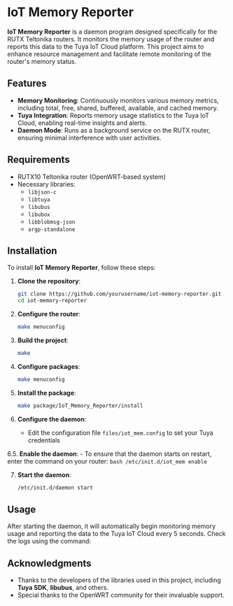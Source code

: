 # IoT Memory Reporter

**IoT Memory Reporter** is a daemon program designed specifically for the RUTX Teltonika routers. It monitors the memory usage of the router and reports this data to the Tuya IoT Cloud platform. This project aims to enhance resource management and facilitate remote monitoring of the router's memory status.

## Features

- **Memory Monitoring**: Continuously monitors various memory metrics, including total, free, shared, buffered, available, and cached memory.
- **Tuya Integration**: Reports memory usage statistics to the Tuya IoT Cloud, enabling real-time insights and alerts.
- **Daemon Mode**: Runs as a background service on the RUTX router, ensuring minimal interference with user activities.

## Requirements

- RUTX10 Teltonika router (OpenWRT-based system)
- Necessary libraries: 
  - `libjson-c`
  - `libtuya`
  - `libubus`
  - `libubox`
  - `libblobmsg-json`
  - `argp-standalone`

## Installation

To install **IoT Memory Reporter**, follow these steps:

1. **Clone the repository**:

   ```bash
   git clone https://github.com/yourusername/iot-memory-reporter.git
   cd iot-memory-reporter
   ```

2. **Configure the router**:
    ```bash
    make menuconfig
    ```

3. **Build the project**:

   ```bash
   make
   ```

4. **Configure packages**:
    ```bash
    make menuconfig
    ```

5. **Install the package**:

   ```bash
   make package/IoT_Memory_Reporter/install
   ```

6. **Configure the daemon**:

   - Edit the configuration file `files/iot_mem.config` to set your Tuya credentials

6.5. **Enable the daemon**:
    - To ensure that the daemon starts on restart, enter the command on your router:
    ```bash
    /etc/init.d/iot_mem enable
    ```

7. **Start the daemon**:

   ```bash
   /etc/init.d/daemon start
   ```

## Usage

After starting the daemon, it will automatically begin monitoring memory usage and reporting the data to the Tuya IoT Cloud every 5 seconds. Check the logs using the command:

## Acknowledgments

- Thanks to the developers of the libraries used in this project, including **Tuya SDK**, **libubus**, and others.
- Special thanks to the OpenWRT community for their invaluable support.
